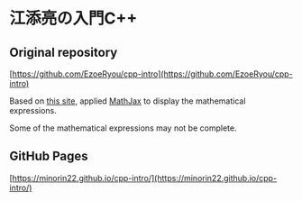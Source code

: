 # 江添亮の入門C++
## Original repository
[https://github.com/EzoeRyou/cpp-intro](https://github.com/EzoeRyou/cpp-intro)

Based on [this site](https://cpp.rainy.me), applied [MathJax](https://www.mathjax.org) to display the mathematical expressions.

Some of the mathematical expressions may not be complete.

## GitHub Pages
[https://minorin22.github.io/cpp-intro/](https://minorin22.github.io/cpp-intro/)